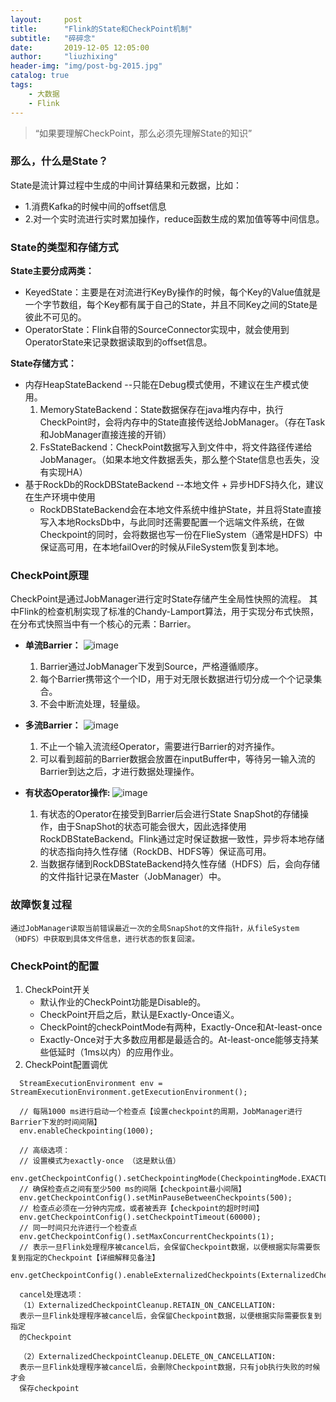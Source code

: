 ```yaml
---
layout:     post
title:      "Flink的State和CheckPoint机制"
subtitle:   "碎碎念"
date:       2019-12-05 12:05:00
author:     "liuzhixing"
header-img: "img/post-bg-2015.jpg"
catalog: true
tags:
    - 大数据
    - Flink
---
```


> “如果要理解CheckPoint，那么必须先理解State的知识”

### 那么，什么是State？
State是流计算过程中生成的中间计算结果和元数据，比如：
- 1.消费Kafka的时候中间的offset信息
- 2.对一个实时流进行实时累加操作，reduce函数生成的累加值等等中间信息。

### State的类型和存储方式
**State主要分成两类：**
-    KeyedState：主要是在对流进行KeyBy操作的时候，每个Key的Value值就是一个字节数组，每个Key都有属于自己的State，并且不同Key之间的State是彼此不可见的。
-    OperatorState：Flink自带的SourceConnector实现中，就会使用到OperatorState来记录数据读取到的offset信息。

**State存储方式：**
-  内存HeapStateBackend --只能在Debug模式使用，不建议在生产模式使用。
    1. MemoryStateBackend：State数据保存在java堆内存中，执行CheckPoint时，会将内存中的State直接传送给JobManager。（存在Task和JobManager直接连接的开销）
    2. FsStateBackend：CheckPoint数据写入到文件中，将文件路径传递给JobManager。（如果本地文件数据丢失，那么整个State信息也丢失，没有实现HA）
- 基于RockDb的RockDBStateBackend --本地文件 + 异步HDFS持久化，建议在生产环境中使用
    - RockDBStateBackend会在本地文件系统中维护State，并且将State直接写入本地RocksDb中，与此同时还需要配置一个远端文件系统，在做Checkpoint的同时，会将数据也写一份在FlieSystem（通常是HDFS）中保证高可用，在本地failOver的时候从FileSystem恢复到本地。


### CheckPoint原理
CheckPoint是通过JobManager进行定时State存储产生全局性快照的流程。
其中Flink的检查机制实现了标准的Chandy-Lamport算法，用于实现分布式快照，在分布式快照当中有一个核心的元素：Barrier。
- **单流Barrier：**
   ![image](http://note.youdao.com/yws/res/1846/520DA9DD7C4348098E19A8267088DB31)
    
    1. Barrier通过JobManager下发到Source，严格遵循顺序。
    2. 每个Barrier携带这个一个ID，用于对无限长数据进行切分成一个个记录集合。
    3. 不会中断流处理，轻量级。

- **多流Barrier：**
    ![image](http://note.youdao.com/yws/res/1861/EC65B7B817484251AD13B6F1C3B36D51)
    1. 不止一个输入流流经Operator，需要进行Barrier的对齐操作。
    2. 可以看到超前的Barrier数据会放置在inputBuffer中，等待另一输入流的Barrier到达之后，才进行数据处理操作。
   
- **有状态Operator操作:**
    ![image](http://note.youdao.com/yws/res/1865/1F232CEE8838435198C9781C04CE728F)
    1. 有状态的Operator在接受到Barrier后会进行State SnapShot的存储操作，由于SnapShot的状态可能会很大，因此选择使用RockDBStateBackend。Flink通过定时保证数据一致性，异步将本地存储的状态指向持久性存储（RockDB、HDFS等）保证高可用。
    2. 当数据存储到RockDBStateBackend持久性存储（HDFS）后，会向存储的文件指针记录在Master（JobManager）中。
    
    
### 故障恢复过程
    通过JobManager读取当前错误最近一次的全局SnapShot的文件指针，从fileSystem（HDFS）中获取到具体文件信息，进行状态的恢复回滚。
    
### CheckPoint的配置
1. CheckPoint开关
    - 默认作业的CheckPoint功能是Disable的。
    - CheckPoint开启之后，默认是Exactly-Once语义。
    - CheckPoint的checkPointMode有两种，Exactly-Once和At-least-once
    - Exactly-Once对于大多数应用都是最适合的。At-least-once能够支持某些低延时（1ms以内）的应用作业。
2. CheckPoint配置调优
    
```
  StreamExecutionEnvironment env = StreamExecutionEnvironment.getExecutionEnvironment();

  // 每隔1000 ms进行启动一个检查点【设置checkpoint的周期，JobManager进行Barrier下发的时间间隔】
  env.enableCheckpointing(1000);
  
  // 高级选项：
  // 设置模式为exactly-once （这是默认值）
  env.getCheckpointConfig().setCheckpointingMode(CheckpointingMode.EXACTLY_ONCE);
  // 确保检查点之间有至少500 ms的间隔【checkpoint最小间隔】
  env.getCheckpointConfig().setMinPauseBetweenCheckpoints(500);
  // 检查点必须在一分钟内完成，或者被丢弃【checkpoint的超时时间】
  env.getCheckpointConfig().setCheckpointTimeout(60000);
  // 同一时间只允许进行一个检查点
  env.getCheckpointConfig().setMaxConcurrentCheckpoints(1);
  // 表示一旦Flink处理程序被cancel后，会保留Checkpoint数据，以便根据实际需要恢复到指定的Checkpoint【详细解释见备注】
  env.getCheckpointConfig().enableExternalizedCheckpoints(ExternalizedCheckpointCleanup.RETAIN_ON_CANCELLATION);
  
  cancel处理选项：
  （1）ExternalizedCheckpointCleanup.RETAIN_ON_CANCELLATION:
  表示一旦Flink处理程序被cancel后，会保留Checkpoint数据，以便根据实际需要恢复到指定
  的Checkpoint
  
  （2）ExternalizedCheckpointCleanup.DELETE_ON_CANCELLATION:
  表示一旦Flink处理程序被cancel后，会删除Checkpoint数据，只有job执行失败的时候才会
  保存checkpoint
```
